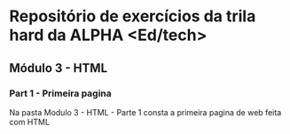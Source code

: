 # Repositório de exercícios da trila hard da ALPHA <Ed/tech>
## Módulo 3 - HTML
### Part 1 - Primeira pagina
Na pasta Modulo 3 - HTML - Parte 1 consta a primeira pagina de web feita com HTML
